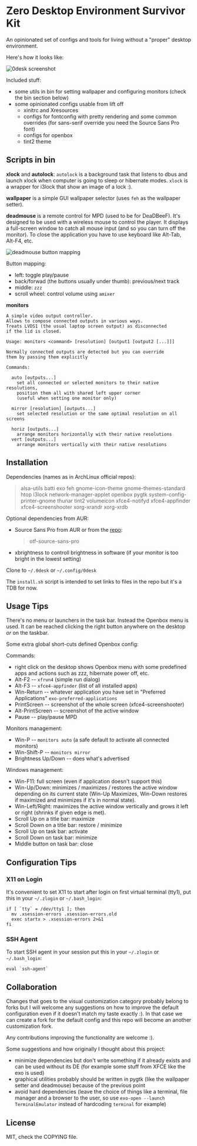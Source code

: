 # Zero Desktop Environment Survivor Kit

An opinionated set of configs and tools for living without a "proper" desktop environment.

Here's how it looks like:

![0desk screenshot](http://szywon.github.com/0desk/screenshot.png)

Included stuff:

- some utils in bin for setting wallpaper and configuring monitors (check the bin section below)
- some opinionated configs usable from lift off
  - xinitrc and Xresources
  - configs for fontconfig with pretty rendering and some common overrides (for sans-serif override you need the Source Sans Pro font)
  - configs for openbox
  - tint2 theme

## Scripts in bin

**xlock** and **autolock**: `autolock` is a background task that listens to dbus and launch xlock when computer is going to sleep or hibernate modes. `xlock` is a wrapper for i3lock that show an image of a lock :).

**wallpaper** is a simple GUI wallpaper selector (uses `feh` as the wallpaper setter).

**deadmouse** is a remote control for MPD (used to be for DeaDBeeF).
It's designed to be used with a wireless mouse to control the player.
It displays a full-screen window to catch all mouse input (and so you can turn off the monitor).
To close the application you have to use keyboard like Alt-Tab, Alt-F4, etc.

![deadmouse button mapping](http://szywon.github.com/0desk/dead-mapping.svg)

Button mapping:

- left: toggle play/pause
- back/forwad (the buttons usually under thumb): previous/next track
- middle: `zzz`
- scroll wheel: control volume using `amixer`

**monitors**

    A simple video output controller.
    Allows to compose connected outputs in various ways.
    Treats LVDS1 (the usual laptop screen output) as disconnected
    if the lid is closed.

    Usage: monitors <command> [resolution] [output1 [output2 [...]]]

    Normally connected outputs are detected but you can override
    them by passing them explicitly

    Commands:

      auto [outputs...]
        set all connected or selected monitors to their native resolutions,
        position them all with shared left upper corner
        (useful when setting one monitor only)

      mirror [resolution] [outputs...]
        set selected resolution or the same optimal resolution on all screens

      horiz [outputs...]
        arrange monitors horizontally with their native resolutions
      vert [outputs...]
        arrange monitors vertically with their native resolutions

## Installation

Dependencies (names as in ArchLinux official repos):

> alsa-utils
  batti
  exo
  feh
  gnome-icon-theme
  gnome-themes-standard
  htop
  i3lock
  network-manager-applet
  openbox
  pygtk
  system-config-printer-gnome
  thunar
  tint2
  volumeicon
  xfce4-notifyd
  xfce4-appfinder
  xfce4-screenshooter
  xorg-xrandr
  xorg-xrdb

Optional dependencies from AUR:

-   Source Sans Pro from AUR or from the [repo](https://github.com/adobe/Source-Sans-Pro):
    > otf-source-sans-pro
-   xbrightness to controll brightness in software (if your monitor is too bright in the lowest setting)

Clone to `~/.0desk` or `~/.config/0desk`

The `install.sh` script is intended to set links to files in the repo but it's a TDB for now.

## Usage Tips

There's no menu or launchers in the task bar.
Instead the Openbox menu is used.
It can be reached clicking the right button anywhere on the desktop *or* on the taskbar.

Some extra global short-cuts defined Openbox config:

Commands:

- right click on the desktop shows Openbox menu with some predefined apps and actions such as zzz, hibernate power off, etc.
- Alt-F2 -- `xfrun4` (simple run dialog)
- Alt-F3 -- `xfce4-appfinder` (list of all installed apps)
- Win-Return -- whatever application you have set in "Preferred Applications" `exo-preferred-applications`
- PrintScreen -- screenshot of the whole screen (xfce4-screenshooter)
- Alt-PrintScreen -- screenshot of the active window
- Pause -- play/pause MPD

Monitors management:

- Win-P -- `monitors auto` (a safe default to activate all connected monitors)
- Win-Shift-P -- `monitors mirror`
- Brightness Up/Down -- does what's advertised

Windows management:

- Win-F11: full screen (even if application doesn't support this)
- Win-Up/Down: minimizes / maximizes / restores the active window depending on its current state (Win-Up Maximizes, Win-Down restores if maximized and minimizes if it's in normal state).
- Win-Left/Right: maximizes the active window vertically and grows it left or right (shrinks if given edge is met).
- Scroll Up on a title bar: maximize
- Scroll Down on a title bar: restore / minimize
- Scroll Up on task bar: activate
- Scroll Down on task bar: minimize
- Middle button on task bar: close

## Configuration Tips

### X11 on Login

It's convenient to set X11 to start after login on first virtual terminal (tty1), put this in your `~/.zlogin` or `~/.bash_login`:

    if [ `tty` = /dev/tty1 ]; then
      mv .xsession-errors .xsession-errors.old
      exec startx > .xsession-errors 2>&1
    fi

### SSH Agent

To start SSH agent in your session put this in your `~/.zlogin` or `~/.bash_login`:

    eval `ssh-agent`

## Collaboration

Changes that goes to the visual customization category probably belong to forks but I will welcome any suggestions on how to improve the default configuration even if it doesn't match my taste exactly :).
In that case we can create a fork for the default config and this repo will become an another customization fork.

Any contributions improving the functionality are welcome :).

Some suggestions and how originally I thought about this project:

- minimize dependencies but don't write something if it already exists and can be used without its DE (for example some stuff from XFCE like the exo is used)
- graphical utilities probably should be written in pygtk (like the wallpaper setter and deadmouse) because of the previous point
- avoid hard dependencies (leave the choice of things like a terminal, file manager and a browser to the user, so use `exo-open --launch TerminalEmulator` instead of hardcoding `terminal` for example)

## License

MIT, check the COPYING file.
